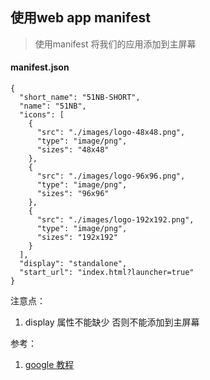 ## 使用web app manifest

> 使用manifest 将我们的应用添加到主屏幕

#### manifest.json

```
{
  "short_name": "51NB-SHORT",
  "name": "51NB",
  "icons": [
    {
      "src": "./images/logo-48x48.png",
      "type": "image/png",
      "sizes": "48x48"
    },
    {
      "src": "./images/logo-96x96.png",
      "type": "image/png",
      "sizes": "96x96"
    },
    {
      "src": "./images/logo-192x192.png",
      "type": "image/png",
      "sizes": "192x192"
    }
  ],
  "display": "standalone",
  "start_url": "index.html?launcher=true"
}
```

注意点：

1. display 属性不能缺少 否则不能添加到主屏幕

参考：  
1. [google 教程](https://developers.google.com/web/fundamentals/web-app-manifest
)

